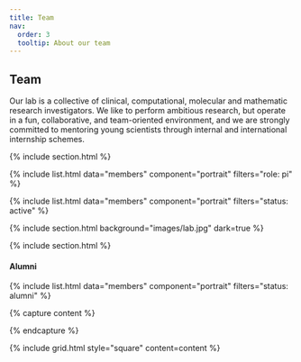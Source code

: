 ```yaml
---
title: Team
nav:
  order: 3
  tooltip: About our team
---
```


## Team

Our lab is a collective of clinical, computational, molecular and mathematic research investigators. We like to perform ambitious research, but operate in a fun, collaborative, and team-oriented environment, and we are strongly committed to mentoring young scientists through internal and international internship schemes.

{% include section.html %}

{% include list.html data="members" component="portrait" filters="role: pi" %}

{% include list.html data="members" component="portrait" filters="status: active" %}

{% include section.html background="images/lab.jpg" dark=true %}

{% include section.html %}

#### Alumni

{% include list.html data="members" component="portrait" filters="status: alumni" %}

{% capture content %}

<!-- {% include figure.html image="images/photo.jpg" %}
{% include figure.html image="images/photo.jpg" %}
{% include figure.html image="images/photo.jpg" %} -->

{% endcapture %}

{% include grid.html style="square" content=content %}

